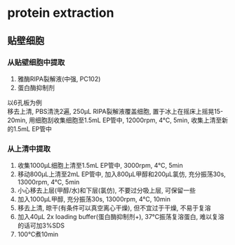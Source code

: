 # protein extraction

## 贴壁细胞

### 从贴壁细胞中提取

1. 雅酶RIPA裂解液(中强, PC102)
2. 蛋白酶抑制剂

以6孔板为例  
移去上清, PBS清洗2遍, 250μL RIPA裂解液覆盖细胞, 置于冰上在摇床上摇晃15-20min, 用细胞刮收集细胞至1.5mL EP管中, 12000rpm, 4°C, 5min, 收集上清至新的1.5mL EP管中  

### 从上清中提取

1. 收集1000μL细胞上清至1.5mL EP管中, 3000rpm, 4°C, 5min
2. 移动800μL上清至2mL EP管中, 加入800μL甲醇和200μL氯仿, 充分振荡30s, 13000rpm, 4°C, 5min
3. 小心移去上层(甲醇/水)和下层(氯仿), 不要过分吸上层, 可保留一些
4. 加入1000μL甲醇, 充分振荡30s, 13000rpm, 4°C, 10min
5. 移去上清, 晾干(有条件可以真空离心干燥), 但不宜过于干燥, 不易于复溶
6. 加入40μL 2x loading buffer(蛋白酶抑制剂+), 37°C振荡复溶蛋白, 难以复溶的话可加3%SDS
7. 100°C煮10min